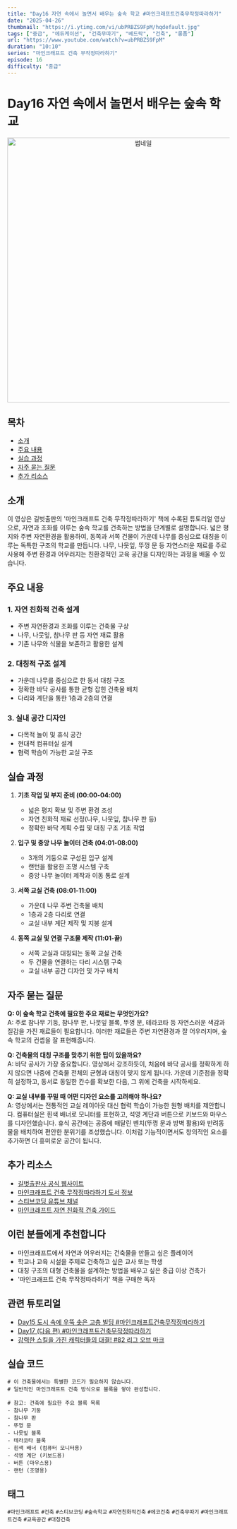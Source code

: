 ```yaml
---
title: "Day16 자연 속에서 놀면서 배우는 숲속 학교 #마인크래프트건축무작정따라하기"
date: "2025-04-26"
thumbnail: "https://i.ytimg.com/vi/ubPRBZS9FpM/hqdefault.jpg"
tags: ["중급", "에듀케이션", "건축무따기", "베드락", "건축", "롱폼"]
url: "https://www.youtube.com/watch?v=ubPRBZS9FpM"
duration: "10:10"
series: "마인크래프트 건축 무작정따라하기"
episode: 16
difficulty: "중급"
---
```

# Day16 자연 속에서 놀면서 배우는 숲속 학교
<div align="center">
  <img src="https://i.ytimg.com/vi/ubPRBZS9FpM/hqdefault.jpg" alt="썸네일" width="600"/>
</div>

## 목차
- [소개](#소개)
- [주요 내용](#주요-내용)
- [실습 과정](#실습-과정)
- [자주 묻는 질문](#자주-묻는-질문)
- [추가 리소스](#추가-리소스)

## 소개
이 영상은 길벗출판의 '마인크래프트 건축 무작정따라하기' 책에 수록된 튜토리얼 영상으로, 자연과 조화를 이루는 숲속 학교를 건축하는 방법을 단계별로 설명합니다. 넓은 평지와 주변 자연환경을 활용하여, 동쪽과 서쪽 건물이 가운데 나무를 중심으로 대칭을 이루는 독특한 구조의 학교를 만듭니다. 나무, 나뭇잎, 뚜껑 문 등 자연스러운 재료를 주로 사용해 주변 환경과 어우러지는 친환경적인 교육 공간을 디자인하는 과정을 배울 수 있습니다.

## 주요 내용
### 1. 자연 친화적 건축 설계
- 주변 자연환경과 조화를 이루는 건축물 구상
- 나무, 나뭇잎, 참나무 판 등 자연 재료 활용
- 기존 나무와 식물을 보존하고 활용한 설계

### 2. 대칭적 구조 설계
- 가운데 나무를 중심으로 한 동서 대칭 구조
- 정확한 바닥 공사를 통한 균형 잡힌 건축물 배치
- 다리와 계단을 통한 1층과 2층의 연결

### 3. 실내 공간 디자인
- 다목적 놀이 및 휴식 공간
- 현대적 컴퓨터실 설계
- 협력 학습이 가능한 교실 구조

## 실습 과정
1. **기초 작업 및 부지 준비 (00:00-04:00)**
   - 넓은 평지 확보 및 주변 환경 조성
   - 자연 친화적 재료 선정(나무, 나뭇잎, 참나무 판 등)
   - 정확한 바닥 계획 수립 및 대칭 구조 기초 작업
   
2. **입구 및 중앙 나무 놀이터 건축 (04:01-08:00)**
   - 3개의 기둥으로 구성된 입구 설계
   - 랜턴을 활용한 조명 시스템 구축
   - 중앙 나무 놀이터 제작과 이동 통로 설계
   
3. **서쪽 교실 건축 (08:01-11:00)**
   - 가운데 나무 주변 건축물 배치
   - 1층과 2층 다리로 연결
   - 교실 내부 계단 제작 및 지붕 설계
   
4. **동쪽 교실 및 연결 구조물 제작 (11:01-끝)**
   - 서쪽 교실과 대칭되는 동쪽 교실 건축
   - 두 건물을 연결하는 다리 시스템 구축
   - 교실 내부 공간 디자인 및 가구 배치

## 자주 묻는 질문
**Q: 이 숲속 학교 건축에 필요한 주요 재료는 무엇인가요?**  
A: 주로 참나무 기둥, 참나무 판, 나뭇잎 블록, 뚜껑 문, 테라코타 등 자연스러운 색감과 질감을 가진 재료들이 필요합니다. 이러한 재료들은 주변 자연환경과 잘 어우러지며, 숲속 학교의 컨셉을 잘 표현해줍니다.

**Q: 건축물의 대칭 구조를 맞추기 위한 팁이 있을까요?**  
A: 바닥 공사가 가장 중요합니다. 영상에서 강조하듯이, 처음에 바닥 공사를 정확하게 하지 않으면 나중에 건축물 전체의 균형과 대칭이 맞지 않게 됩니다. 가운데 기준점을 정확히 설정하고, 동서로 동일한 칸수를 확보한 다음, 그 위에 건축을 시작하세요.

**Q: 교실 내부를 꾸밀 때 어떤 디자인 요소를 고려해야 하나요?**  
A: 영상에서는 전통적인 교실 레이아웃 대신 협력 학습이 가능한 원형 배치를 제안합니다. 컴퓨터실은 흰색 배너로 모니터를 표현하고, 석영 계단과 버튼으로 키보드와 마우스를 디자인했습니다. 휴식 공간에는 공중에 매달린 벤치(뚜껑 문과 방벽 활용)와 반려동물을 배치하여 편안한 분위기를 조성했습니다. 이처럼 기능적이면서도 창의적인 요소를 추가하면 더 흥미로운 공간이 됩니다.

## 추가 리소스
- [길벗출판사 공식 웹사이트](https://www.gilbut.co.kr/)
- [마인크래프트 건축 무작정따라하기 도서 정보](https://www.gilbut.co.kr/book/view?bookcode=BN003337)
- [스티브코딩 유튜브 채널](https://www.youtube.com/c/스티브코딩)
- [마인크래프트 자연 친화적 건축 가이드](https://minecraft.fandom.com/wiki/Tutorials/Nature-friendly_modern_house)

## 이런 분들에게 추천합니다
- 마인크래프트에서 자연과 어우러지는 건축물을 만들고 싶은 플레이어
- 학교나 교육 시설을 주제로 건축하고 싶은 교사 또는 학생
- 대칭 구조의 대형 건축물을 설계하는 방법을 배우고 싶은 중급 이상 건축가
- '마인크래프트 건축 무작정따라하기' 책을 구매한 독자

## 관련 튜토리얼
- [Day15 도시 속에 우뚝 솟은 고층 빌딩 #마인크래프트건축무작정따라하기](https://www.youtube.com/watch?v=oDPpqRQLd_s)
- [Day17 (다음 편) #마인크래프트건축무작정따라하기](https://www.youtube.com/watch?v=다음편링크)
- [강력한 스킬을 가진 캐릭터들의 대결! #82 리그 오브 마크](https://www.youtube.com/watch?v=sDD8ubwJCS8)

## 실습 코드
```
# 이 건축물에서는 특별한 코드가 필요하지 않습니다.
# 일반적인 마인크래프트 건축 방식으로 블록을 쌓아 완성합니다.

# 참고: 건축에 필요한 주요 블록 목록
- 참나무 기둥
- 참나무 판
- 뚜껑 문
- 나뭇잎 블록
- 테라코타 블록
- 흰색 배너 (컴퓨터 모니터용)
- 석영 계단 (키보드용)
- 버튼 (마우스용)
- 랜턴 (조명용)
```

## 태그
`#마인크래프트` `#건축` `#스티브코딩` `#숲속학교` `#자연친화적건축` `#에코건축` `#건축무따기` `#마인크래프트건축` `#교육공간` `#대칭건축`
